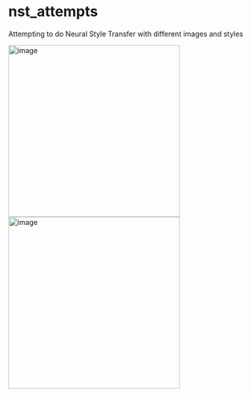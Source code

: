 # nst_attempts
Attempting to do Neural Style Transfer with different images and styles

<img width="342" alt="image" src="https://user-images.githubusercontent.com/25467802/163297610-581830b9-19d9-4be6-93c9-6d9963ed34aa.png">

<img width="342" alt="image" src="https://user-images.githubusercontent.com/25467802/163297637-b7853bf3-8f40-48c0-b264-effd4f6addfd.png">
